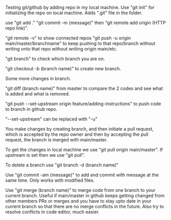Testing git/github by adding repo in my local machine.
Use "git init" for initializing the repo on local machine. Adds ".git" file in the folder.

use "git add ."
"git commit -m (message)"
then "git remote add origin (HTTP repo link)".

"git remote -v" to show connected repos
"git push -u origin main/master/branchname" to keep pushing to that repo/branch without writing onto that repo without writing origin main/etc.

"git branch" to check which branch you are on.

"git checkout -b  (branch name)" to create new branch.

Some more changes in branch.

"git diff (branch name)" from master to compare the 2 codes and see what is added and what is removed.

"git push --set-upstream origin feature/adding-instructions" to push code to branch in github repo.


"--set-upstream" can be replaced with "-u"

You make changes by creating branch, and then initiate a pull request, which is accepted by the repo owner and then by accepting the pull request, the branch is merged with main/master. 

To get the changes in local machine we use "git pull origin main/master".
If upstream is set then we use "git pull".


To delete a branch use "git branch -d (branch name)"

Use "git commit -am (message)" to add and commit with message at the same time. Only works with modified files.

Use "git merge (branch name)"  to merge code from one branch to your current branch. Useful if main/master in github keeps getting changed from other members PRs or merges and you have to stay upto date in your current branch so that there are no merge conflicts in the future. Also try to resolve conflicts in code editor, much easier.

